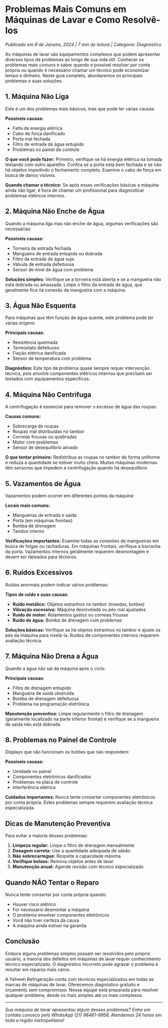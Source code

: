 # Problemas Mais Comuns em Máquinas de Lavar e Como Resolvê-los

*Publicado em 8 de Janeiro, 2024 | 7 min de leitura | Categoria: Diagnóstico*

As máquinas de lavar são equipamentos complexos que podem apresentar diversos tipos de problemas ao longo de sua vida útil. Conhecer os problemas mais comuns e saber quando é possível resolver por conta própria ou quando é necessário chamar um técnico pode economizar tempo e dinheiro. Neste guia completo, abordaremos os principais problemas e suas soluções.

## 1. Máquina Não Liga

Este é um dos problemas mais básicos, mas que pode ter várias causas:

**Possíveis causas:**
- Falta de energia elétrica
- Cabo de força danificado
- Porta mal fechada
- Filtro de entrada de água entupido
- Problemas no painel de controle

**O que você pode fazer:**
Primeiro, verifique se há energia elétrica na tomada testando com outro aparelho. Confira se a porta está bem fechada e se não há objetos impedindo o fechamento completo. Examine o cabo de força em busca de danos visíveis.

**Quando chamar o técnico:**
Se após essas verificações básicas a máquina ainda não ligar, é hora de chamar um profissional para diagnosticar problemas elétricos internos.

## 2. Máquina Não Enche de Água

Quando a máquina liga mas não enche de água, algumas verificações são necessárias:

**Possíveis causas:**
- Torneira de entrada fechada
- Mangueira de entrada entupida ou dobrada
- Filtro da entrada de água sujo
- Válvula de entrada defeituosa
- Sensor de nível de água com problema

**Soluções simples:**
Verifique se a torneira está aberta e se a mangueira não está dobrada ou amassada. Limpe o filtro da entrada de água, que geralmente fica na conexão da mangueira com a máquina.

## 3. Água Não Esquenta

Para máquinas que têm função de água quente, este problema pode ter várias origens:

**Principais causas:**
- Resistência queimada
- Termostato defeituoso
- Fiação elétrica danificada
- Sensor de temperatura com problema

**Diagnóstico:**
Este tipo de problema quase sempre requer intervenção técnica, pois envolve componentes elétricos internos que precisam ser testados com equipamentos específicos.

## 4. Máquina Não Centrifuga

A centrifugação é essencial para remover o excesso de água das roupas:

**Causas comuns:**
- Sobrecarga de roupas
- Roupas mal distribuídas no tambor
- Correias frouxas ou quebradas
- Motor com problemas
- Sensor de desequilíbrio ativado

**O que tentar primeiro:**
Redistribua as roupas no tambor de forma uniforme e reduza a quantidade se estiver muito cheia. Muitas máquinas modernas têm sensores que impedem a centrifugação quando há desequilíbrio.

## 5. Vazamentos de Água

Vazamentos podem ocorrer em diferentes pontos da máquina:

**Locais mais comuns:**
- Mangueiras de entrada e saída
- Porta (em máquinas frontais)
- Bomba de drenagem
- Tambor interno

**Verificações importantes:**
Examine todas as conexões de mangueiras em busca de folgas ou rachaduras. Em máquinas frontais, verifique a borracha da porta. Vazamentos internos geralmente requerem desmontagem e devem ser deixados para técnicos.

## 6. Ruídos Excessivos

Ruídos anormais podem indicar vários problemas:

**Tipos de ruído e suas causas:**
- **Ruído metálico:** Objetos estranhos no tambor (moedas, botões)
- **Vibração excessiva:** Máquina desnivelada ou pés mal ajustados
- **Ruído de motor:** Rolamentos gastos ou correias frouxas
- **Ruído de água:** Bomba de drenagem com problemas

**Soluções básicas:**
Verifique se há objetos estranhos no tambor e ajuste os pés da máquina para nivelá-la. Ruídos de componentes internos requerem avaliação técnica.

## 7. Máquina Não Drena a Água

Quando a água não sai da máquina após o ciclo:

**Principais causas:**
- Filtro de drenagem entupido
- Mangueira de saída obstruída
- Bomba de drenagem defeituosa
- Problema na programação eletrônica

**Manutenção preventiva:**
Limpe regularmente o filtro de drenagem (geralmente localizado na parte inferior frontal) e verifique se a mangueira de saída não está dobrada.

## 8. Problemas no Painel de Controle

Displays que não funcionam ou botões que não respondem:

**Possíveis causas:**
- Umidade no painel
- Componentes eletrônicos danificados
- Problemas na placa de controle
- Interferência elétrica

**Cuidados importantes:**
Nunca tente consertar componentes eletrônicos por conta própria. Estes problemas sempre requerem avaliação técnica especializada.

## Dicas de Manutenção Preventiva

Para evitar a maioria desses problemas:

1. **Limpeza regular:** Limpe o filtro de drenagem mensalmente
2. **Dosagem correta:** Use a quantidade adequada de sabão
3. **Não sobrecarregue:** Respeite a capacidade máxima
4. **Verifique bolsos:** Remova objetos antes de lavar
5. **Manutenção anual:** Agende revisão com técnico especializado

## Quando NÃO Tentar o Reparo

Nunca tente consertar por conta própria quando:
- Houver risco elétrico
- For necessário desmontar a máquina
- O problema envolver componentes eletrônicos
- Você não tiver certeza da causa
- A máquina ainda estiver na garantia

## Conclusão

Embora alguns problemas simples possam ser resolvidos pelo próprio usuário, a maioria dos defeitos em máquinas de lavar requer conhecimento técnico especializado. O diagnóstico incorreto pode agravar o problema e resultar em reparos mais caros.

A Yahweh Refrigeração conta com técnicos especializados em todas as marcas de máquinas de lavar. Oferecemos diagnóstico gratuito e orçamento sem compromisso. Nossa equipe está preparada para resolver qualquer problema, desde os mais simples até os mais complexos.

---

*Sua máquina de lavar apresentou algum desses problemas? Entre em contato conosco pelo WhatsApp (21) 98461-9958. Atendemos 24 horas em toda a região metropolitana!*

